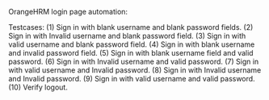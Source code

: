 OrangeHRM login page automation:

Testcases:
(1) Sign in with blank username and blank password fields.
(2) Sign in with Invalid username and blank password field.
(3) Sign in with valid username and blank password field.
(4) Sign in with blank username and invalid password field.
(5) Sign in with blank username field and valid password.
(6) Sign in with Invalid username and valid password.
(7) Sign in with valid username and Invalid password.
(8) Sign in with Invalid username and Invalid password.
(9) Sign in with valid username and valid password.
(10) Verify logout.
